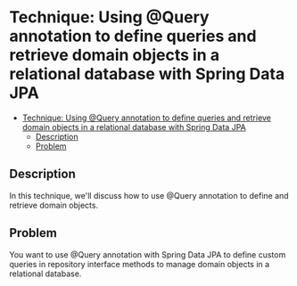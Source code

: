 # Technique: Using @Query annotation to define queries and retrieve domain objects in a relational database with Spring Data JPA

- [Technique: Using @Query annotation to define queries and retrieve domain objects in a relational database with Spring Data JPA](#technique-using-query-annotation-to-define-queries-and-retrieve-domain-objects-in-a-relational-database-with-spring-data-jpa)
  - [Description](#description)
  - [Problem](#problem)

## Description
In this technique, we'll discuss how to use @Query annotation to define and retrieve domain objects.

## Problem
You want to use @Query annotation with Spring Data JPA to define custom queries in repository interface methods to manage domain objects in a relational database.